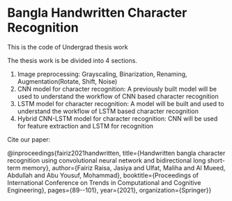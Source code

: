 # Bangla Handwritten Character Recognition 
This is the code of Undergrad thesis work

The thesis work is be divided into 4 sections.
  1. Image preprocessing: Grayscaling, Binarization, Renaming, Augmentation(Rotate, Shift, Noise)
  2. CNN model for character recognition: A previously built model will be used to understand the workflow of CNN based character recognition
  3. LSTM model for character recognition: A model will be built and used to understand the workflow of LSTM based character recognition
  4. Hybrid CNN-LSTM model for character recognition: CNN will be used for feature extraction and LSTM for recognition
  
  
  Cite our paper:
  
  @inproceedings{fairiz2021handwritten,
  title={Handwritten bangla character recognition using convolutional neural network and bidirectional long short-term memory},
  author={Fairiz Raisa, Jasiya and Ulfat, Maliha and Al Mueed, Abdullah and Abu Yousuf, Mohammad},
  booktitle={Proceedings of International Conference on Trends in Computational and Cognitive Engineering},
  pages={89--101},
  year={2021},
  organization={Springer}}
